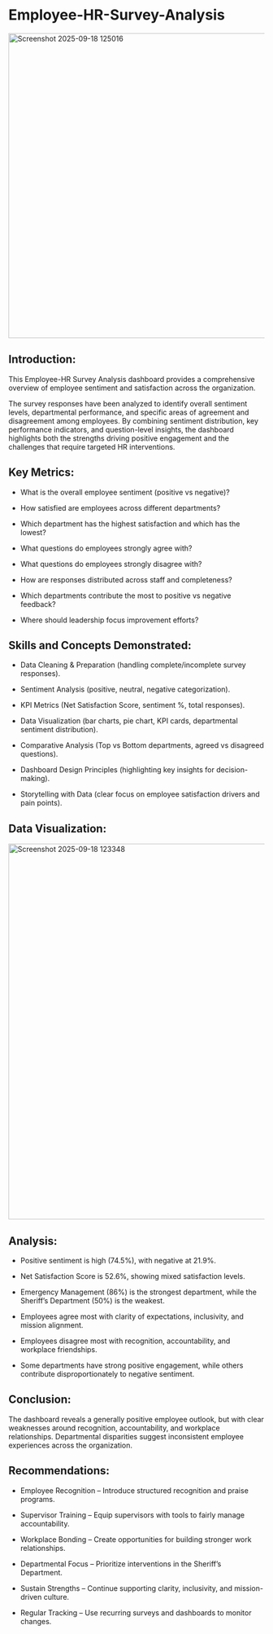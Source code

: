 # Employee-HR-Survey-Analysis

<img width="905" height="599" alt="Screenshot 2025-09-18 125016" src="https://github.com/user-attachments/assets/4b19f9f5-6fcd-4fc9-a7dd-87e6599de78b" />

## Introduction:

This Employee-HR Survey Analysis dashboard provides a comprehensive overview of employee sentiment and satisfaction across the organization. 

The survey responses have been analyzed to identify overall sentiment levels, departmental performance, and specific areas of agreement and disagreement among employees. By combining sentiment distribution, key performance indicators, and question-level insights, the dashboard highlights both the strengths driving positive engagement and the challenges that require targeted HR interventions.


## Key Metrics:

- What is the overall employee sentiment (positive vs negative)?

- How satisfied are employees across different departments?

- Which department has the highest satisfaction and which has the lowest?

- What questions do employees strongly agree with?

- What questions do employees strongly disagree with?

- How are responses distributed across staff and completeness?

- Which departments contribute the most to positive vs negative feedback?

- Where should leadership focus improvement efforts?


## Skills and Concepts Demonstrated:


- Data Cleaning & Preparation (handling complete/incomplete survey responses).

- Sentiment Analysis (positive, neutral, negative categorization).

- KPI Metrics (Net Satisfaction Score, sentiment %, total responses).

- Data Visualization (bar charts, pie chart, KPI cards, departmental sentiment distribution).

- Comparative Analysis (Top vs Bottom departments, agreed vs disagreed questions).

- Dashboard Design Principles (highlighting key insights for decision-making).

- Storytelling with Data (clear focus on employee satisfaction drivers and pain points).
  

## Data Visualization:

<img width="1315" height="738" alt="Screenshot 2025-09-18 123348" src="https://github.com/user-attachments/assets/12b39820-0984-473c-9c0e-8a9a2e10e1df" />


## Analysis:

- Positive sentiment is high (74.5%), with negative at 21.9%.

- Net Satisfaction Score is 52.6%, showing mixed satisfaction levels.

- Emergency Management (86%) is the strongest department, while the Sheriff’s Department (50%) is the weakest.

- Employees agree most with clarity of expectations, inclusivity, and mission alignment.

- Employees disagree most with recognition, accountability, and workplace friendships.

- Some departments have strong positive engagement, while others contribute disproportionately to negative sentiment.

## Conclusion:

The dashboard reveals a generally positive employee outlook, but with clear weaknesses around recognition, accountability, and workplace relationships. Departmental disparities suggest inconsistent employee experiences across the organization.


## Recommendations:

- Employee Recognition – Introduce structured recognition and praise programs.

- Supervisor Training – Equip supervisors with tools to fairly manage accountability.

- Workplace Bonding – Create opportunities for building stronger work relationships.

- Departmental Focus – Prioritize interventions in the Sheriff’s Department.

- Sustain Strengths – Continue supporting clarity, inclusivity, and mission-driven culture.

- Regular Tracking – Use recurring surveys and dashboards to monitor changes.

